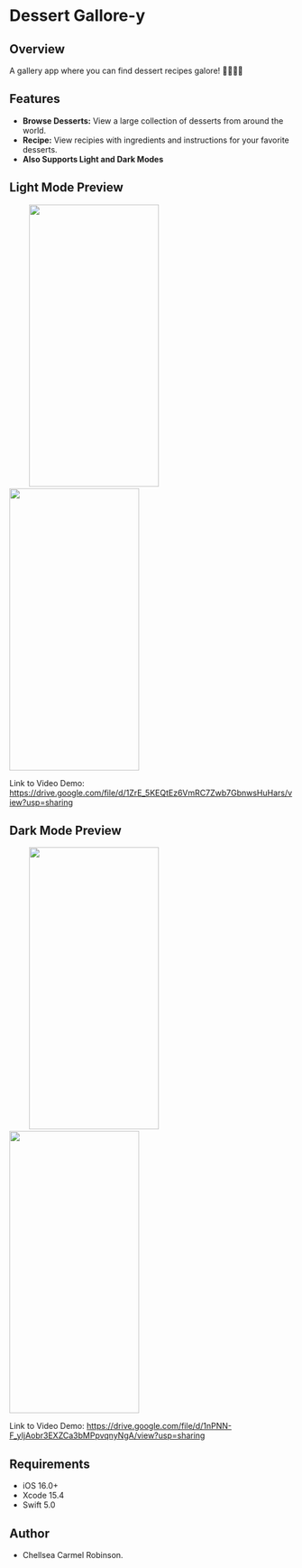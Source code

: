 # Dessert Gallore-y

## Overview
A gallery app where you can find dessert recipes galore! &#127849;&#127850;&#127854;&#127856;

## Features
- **Browse Desserts:** View a large collection of desserts from around the world.
- **Recipe:** View recipies with ingredients and instructions for your favorite desserts.
- **Also Supports Light and Dark Modes**

## Light Mode Preview

<p float="center">
  &nbsp;&nbsp;&nbsp;&nbsp;&nbsp;&nbsp;&nbsp;&nbsp;
  <img src="https://drive.google.com/uc?export=view&id=1gSli4_75Q_QSqgXAELDSHDbGExF2ySgG" width="230"  height="500" /> 
  &nbsp;&nbsp;&nbsp;&nbsp;&nbsp;&nbsp;&nbsp;&nbsp;
  <img src="https://drive.google.com/uc?export=view&id=18kegW2qS1imUmHAHDRKe4AMLZccZhxpW" width="230"  height=500"/> 
</p>

Link to Video Demo: https://drive.google.com/file/d/1ZrE_5KEQtEz6VmRC7Zwb7GbnwsHuHars/view?usp=sharing

## Dark Mode Preview

<p float="center">
  &nbsp;&nbsp;&nbsp;&nbsp;&nbsp;&nbsp;&nbsp;&nbsp;
  <img src="https://drive.google.com/uc?export=view&id=1q9R7cQQ-jC98V6cXdiT3kKybN36m2SHN" width="230" height="500" />
  &nbsp;&nbsp;&nbsp;&nbsp;&nbsp;&nbsp;&nbsp;&nbsp;
  <img src="https://drive.google.com/uc?export=view&id=1VFahEi5f0JbFY-DErlRqb9c_aI4Rt2oA" width="230"  height="500"/> 
</p>

Link to Video Demo: https://drive.google.com/file/d/1nPNN-F_yIjAobr3EXZCa3bMPpvqnyNgA/view?usp=sharing

## Requirements
- iOS 16.0+
- Xcode 15.4
- Swift 5.0


## Author
- Chellsea Carmel Robinson.
  
